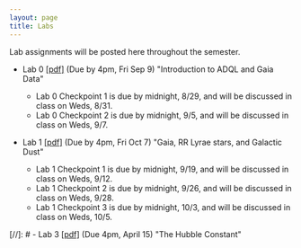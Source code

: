 ```yaml
---
layout: page
title: Labs
---
```


Lab assignments will be posted here throughout the semester. 

- Lab 0
  [[pdf]](https://github.com/ucb-datalab/course_materials_2022/blob/main/labs/2022_AY128_Lab0_adql_gaia.pdf)
  (Due by 4pm, Fri Sep 9) "Introduction to ADQL and Gaia Data"
     - Lab 0 Checkpoint 1 is due by midnight, 8/29, and will be discussed in class on Weds, 8/31.
     - Lab 0 Checkpoint 2 is due by midnight, 9/5, and will be discussed in class on Weds, 9/7.

 
- Lab 1
  [[pdf]](https://github.com/ucb-datalab/course_materials_2022/blob/main/labs/2022_AY128_Lab1_rrlyrae_dust.pdf)
  (Due by 4pm, Fri Oct 7) "Gaia, RR Lyrae stars, and Galactic Dust"
    - Lab 1 Checkpoint 1 is due by midnight, 9/19, and will be discussed in class on Weds, 9/12.
    - Lab 1 Checkpoint 2 is due by midnight, 9/26, and will be discussed in class on Weds, 9/28.
    - Lab 1 Checkpoint 3 is due by midnight, 10/3, and will be discussed in class on Weds, 10/5.


<!-- - Lab 2 [[pdf]](https://github.com/ucb-datalab/course_materials_2022/blob/master/labs/Lab2_Astr128_2022.pdf) (Due by 4pm, Tuesday April 6th) "Modeling Stellar Spectra"  -->
<!--      - Checkpoints on 3/15, 3/22 and 3/29 -->

<!-- - Lab 3 [[pdf]](https://github.com/ucb-datalab/course_materials_2022/blob/master/labs/Lab_3_Astr128_2022.pdf) (Due by 4pm, Friday May 9th) "Galaxy image classification and the galaxy merger rate"  -->
<!--      - Checkpoints on 4/19, 4/26 and 5/3 -->

<!-- <\!--  -->
<!-- - Lab 3 [[pdf]](https://github.com/ucb-datalab/course_materials_2022/blob/master/labs/Lab3_Astr128_2022.pdf) (Due by 4pm, Friday May 1) "Modeling Stellar Spectra" -->
<!--      - checkpoints on 4/6, 4/13, 4/20, 4/27 -->

<!-- - Lab 4 [[pdf]](https://github.com/ucb-datalab/course_materials_2022/blob/master/labs/Lab4_Astr128_S2022.pdf) (Not assigned) "The Hubble Constant" -->
     

[//]: #  - Lab 3 [[pdf]](https://github.com/ucb-datalab/course_materials_2022/blob/master/Labs/Lab_3_Astr128.pdf) (Due 4pm, April 15) "The Hubble Constant"


